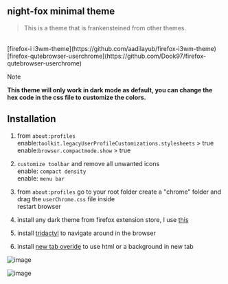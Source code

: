 ## night-fox minimal theme
> This is a theme that is frankensteined from other themes. 
</br>
[firefox-i i3wm-theme](https://github.com/aadilayub/firefox-i3wm-theme)</br>
[firefox-qutebrowser-userchrome](https://github.com/Dook97/firefox-qutebrowser-userchrome)</br>

> [!note]
> **This theme will only work in dark mode as default, you can change the hex code in the css file to customize the colors.**</br>

## Installation

1. from `about:profiles`</br>
enable:`toolkit.legacyUserProfileCustomizations.stylesheets` > true </br>
enable:`browser.compactmode.show` > true </br>




2. `customize toolbar` and remove all unwanted icons </br>
enable: `compact density`</br>
enable: `menu bar`</br>

3. from `about:profiles` go to your root folder
   create a "chrome" folder and drag the `userChrome.css` file inside </br>
   restart browser </br>
   
5. install any dark theme from firefox extension store, I use [this](https://addons.mozilla.org/en-US/firefox/addon/nicothin-dark-theme/)</br>

6. install [tridactyl](https://addons.mozilla.org/en-US/firefox/addon/tridactyl-vim/) to navigate around in the browser</br>
7. install [new tab overide](https://addons.mozilla.org/en-US/firefox/addon/new-tab-override/) to use html or a background in new tab </br>



   
   


![image](https://github.com/user-attachments/assets/b4d0e9dd-1114-47ca-9052-5ef0066500f0)

![image](https://github.com/user-attachments/assets/5cc35724-725d-49a2-ad4c-b96709bebf0b)

